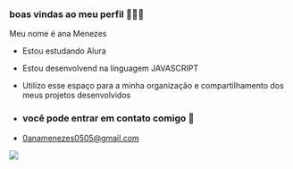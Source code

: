 ### boas vindas ao meu perfil 💜🌈🐝

Meu nome é ana Menezes

- Estou estudando Alura
- Estou desenvolvend na linguagem JAVASCRIPT
- Utilizo esse espaço para a minha organização e compartilhamento dos meus projetos desenvolvidos

- ### você pode entrar em contato comigo 📧
- 0anamenezes0505@gmail.com



 ![](https://media.tenor.com/d4sG_BgyH1cAAAAi/maxwell-cat.gif)
